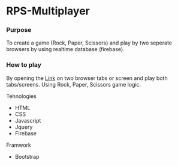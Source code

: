 # RPS-Multiplayer

### Purpose
To create a game (Rock, Paper, Scissors) and play by two seperate browsers by using realtime database (firebase).

### How to play

By opening the [Link](https://kittybellth.github.io/RPS-Multiplayer/) on two browser tabs or screen and play both tabs/screens. Using Rock, Paper, Scissors game logic. 

Tehnologies
- HTML
- CSS
- Javascript
- Jquery
- Firebase

Framwork
- Bootstrap
